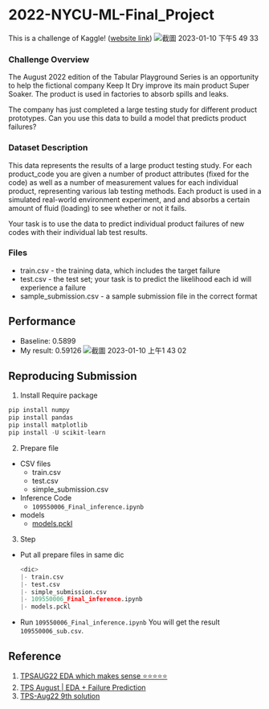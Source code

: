 # 2022-NYCU-ML-Final_Project
This is a challenge of Kaggle! ([website link](https://www.kaggle.com/competitions/tabular-playground-series-aug-2022/overview))
![截圖 2023-01-10 下午5 49 33](https://user-images.githubusercontent.com/96174316/211518113-fd76bd0f-6613-4f76-810b-6a7d0b69e8e9.png)

### Challenge Overview
The August 2022 edition of the Tabular Playground Series is an opportunity to help the fictional company Keep It Dry improve its main product Super Soaker. The product is used in factories to absorb spills and leaks.

The company has just completed a large testing study for different product prototypes. Can you use this data to build a model that predicts product failures?

### Dataset Description
This data represents the results of a large product testing study. For each product_code you are given a number of product attributes (fixed for the code) as well as a number of measurement values for each individual product, representing various lab testing methods. Each product is used in a simulated real-world environment experiment, and and absorbs a certain amount of fluid (loading) to see whether or not it fails.

Your task is to use the data to predict individual product failures of new codes with their individual lab test results.

### Files
* train.csv - the training data, which includes the target failure
* test.csv - the test set; your task is to predict the likelihood each id will experience a failure
* sample_submission.csv - a sample submission file in the correct format

## Performance
* Baseline: 0.5899
* My result: 0.59126
![截圖 2023-01-10 上午1 43 02](https://user-images.githubusercontent.com/96174316/211377030-0016b2b5-bda8-4c32-82f7-0e11bc4b7d28.png)

## Reproducing Submission
1. Install Require package
```python
pip install numpy
pip install pandas
pip install matplotlib
pip install -U scikit-learn
```
2. Prepare file
* CSV files
  * train.csv
  * test.csv
  * simple_submission.csv
* Inference Code
  * `109550006_Final_inference.ipynb`
* models
  * [models.pckl](https://drive.google.com/file/d/1F21z1mY8nLb02w5YxX9gpq8JSExCptuC/view?usp=share_link)

3. Step
* Put all prepare files in same dic
  ```python
  <dic>
  |- train.csv
  |- test.csv
  |- simple_submission.csv
  |- 109550006_Final_inference.ipynb
  |- models.pckl
  ```
* Run `109550006_Final_inference.ipynb`
You will get the result `109550006_sub.csv`.

## Reference
1. [TPSAUG22 EDA which makes sense ⭐️⭐️⭐️⭐️⭐️](https://www.kaggle.com/code/ambrosm/tpsaug22-eda-which-makes-sense)
2. [TPS August | EDA + Failure Prediction](https://www.kaggle.com/code/devsubhash/tps-august-eda-failure-prediction/notebook)
3. [TPS-Aug22 9th solution](https://www.kaggle.com/code/takanashihumbert/tps-aug22-9th-solution/notebook)
